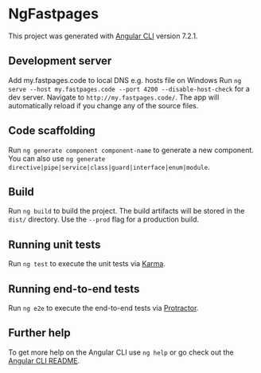 # NgFastpages

This project was generated with [Angular CLI](https://github.com/angular/angular-cli) version 7.2.1.

## Development server

Add my.fastpages.code to local DNS e.g. hosts file on Windows
Run `ng serve --host my.fastpages.code --port 4200 --disable-host-check` for a dev server. Navigate to `http://my.fastpages.code/`. The app will automatically reload if you change any of the source files.

## Code scaffolding

Run `ng generate component component-name` to generate a new component. You can also use `ng generate directive|pipe|service|class|guard|interface|enum|module`.

## Build

Run `ng build` to build the project. The build artifacts will be stored in the `dist/` directory. Use the `--prod` flag for a production build.

## Running unit tests

Run `ng test` to execute the unit tests via [Karma](https://karma-runner.github.io).

## Running end-to-end tests

Run `ng e2e` to execute the end-to-end tests via [Protractor](http://www.protractortest.org/).

## Further help

To get more help on the Angular CLI use `ng help` or go check out the [Angular CLI README](https://github.com/angular/angular-cli/blob/master/README.md).
